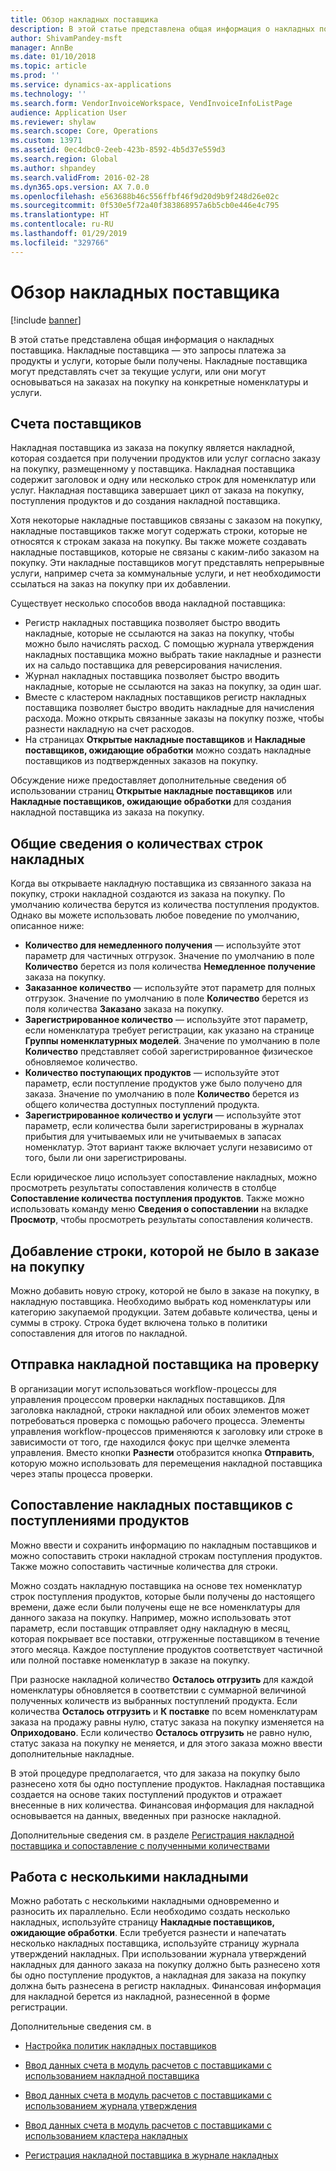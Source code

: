 ```yaml
---
title: Обзор накладных поставщика
description: В этой статье представлена общая информация о накладных поставщика. Накладные поставщика — это запросы платежа за продукты и услуги, которые были получены. Накладные поставщика могут представлять счет за текущие услуги, или они могут основываться на заказах на покупку на конкретные номенклатуры и услуги.
author: ShivamPandey-msft
manager: AnnBe
ms.date: 01/10/2018
ms.topic: article
ms.prod: ''
ms.service: dynamics-ax-applications
ms.technology: ''
ms.search.form: VendorInvoiceWorkspace, VendInvoiceInfoListPage
audience: Application User
ms.reviewer: shylaw
ms.search.scope: Core, Operations
ms.custom: 13971
ms.assetid: 0ec4dbc0-2eeb-423b-8592-4b5d37e559d3
ms.search.region: Global
ms.author: shpandey
ms.search.validFrom: 2016-02-28
ms.dyn365.ops.version: AX 7.0.0
ms.openlocfilehash: e563688b46c556ffbf46f9d20d9b9f248d26e02c
ms.sourcegitcommit: 0f530e5f72a40f383868957a6b5cb0e446e4c795
ms.translationtype: HT
ms.contentlocale: ru-RU
ms.lasthandoff: 01/29/2019
ms.locfileid: "329766"
---
```

# <a name="vendor-invoices-overview"></a>Обзор накладных поставщика

[!include [banner](../includes/banner.md)]

В этой статье представлена общая информация о накладных поставщика. Накладные поставщика — это запросы платежа за продукты и услуги, которые были получены. Накладные поставщика могут представлять счет за текущие услуги, или они могут основываться на заказах на покупку на конкретные номенклатуры и услуги. 

<a name="vendor-invoices"></a>Счета поставщиков
---------------

Накладная поставщика из заказа на покупку является накладной, которая создается при получении продуктов или услуг согласно заказу на покупку, размещенному у поставщика. Накладная поставщика содержит заголовок и одну или несколько строк для номенклатур или услуг. Накладная поставщика завершает цикл от заказа на покупку, поступления продуктов и до создания накладной поставщика. 

Хотя некоторые накладные поставщиков связаны с заказом на покупку, накладные поставщиков также могут содержать строки, которые не относятся к строкам заказа на покупку. Вы также можете создавать накладные поставщиков, которые не связаны с каким-либо заказом на покупку. Эти накладные поставщиков могут представлять непрерывные услуги, например счета за коммунальные услуги, и нет необходимости ссылаться на заказ на покупку при их добавлении. 

Существует несколько способов ввода накладной поставщика:

-   Регистр накладных поставщика позволяет быстро вводить накладные, которые не ссылаются на заказ на покупку, чтобы можно было начислять расход. С помощью журнала утверждения накладных поставщика можно выбрать такие накладные и разнести их на сальдо поставщика для реверсирования начисления.
-   Журнал накладных поставщика позволяет быстро вводить накладные, которые не ссылаются на заказ на покупку, за один шаг.
-   Вместе с кластером накладных поставщиков регистр накладных поставщика позволяет быстро вводить накладные для начисления расхода. Можно открыть связанные заказы на покупку позже, чтобы разнести накладную на счет расходов.
-   На страницах **Открытые накладные поставщиков** и **Накладные поставщиков, ожидающие обработки** можно создать накладные поставщиков из подтвержденных заказов на покупку.

Обсуждение ниже предоставляет дополнительные сведения об использовании страниц **Открытые накладные поставщиков** или **Накладные поставщиков, ожидающие обработки** для создания накладной поставщика из заказа на покупку.

## <a name="understanding-invoice-line-quantities"></a>Общие сведения о количествах строк накладных
Когда вы открываете накладную поставщика из связанного заказа на покупку, строки накладной создаются из заказа на покупку. По умолчанию количества берутся из количества поступления продуктов. Однако вы можете использовать любое поведение по умолчанию, описанное ниже:

-   **Количество для немедленного получения** — используйте этот параметр для частичных отгрузок. Значение по умолчанию в поле **Количество** берется из поля количества **Немедленное получение** заказа на покупку.
-   **Заказанное количество** — используйте этот параметр для полных отгрузок. Значение по умолчанию в поле **Количество** берется из поля количества **Заказано** заказа на покупку.
-   **Зарегистрированное количество** — используйте этот параметр, если номенклатура требует регистрации, как указано на странице **Группы номенклатурных моделей**. Значение по умолчанию в поле **Количество** представляет собой зарегистрированное физическое обновляемое количество.
-   **Количество поступающих продуктов** — используйте этот параметр, если поступление продуктов уже было получено для заказа. Значение по умолчанию в поле **Количество** берется из общего количества доступных поступлений продукта.
-   **Зарегистрированное количество и услуги** — используйте этот параметр, если количества были зарегистрированы в журналах прибытия для учитываемых или не учитываемых в запасах номенклатур. Этот вариант также включает услуги независимо от того, были ли они зарегистрированы.

Если юридическое лицо использует сопоставление накладных, можно просмотреть результаты сопоставления количеств в столбце **Сопоставление количества поступления продуктов**. Также можно использовать команду меню **Сведения о сопоставлении** на вкладке **Просмотр**, чтобы просмотреть результаты сопоставления количеств.

## <a name="adding-a-line-that-wasnt-on-the-purchase-order"></a>Добавление строки, которой не было в заказе на покупку
Можно добавить новую строку, которой не было в заказе на покупку, в накладную поставщика. Необходимо выбрать код номенклатуры или категорию закупаемой продукции. Затем добавьте количества, цены и суммы в строку. Строка будет включена только в политики сопоставления для итогов по накладной.

## <a name="submitting-a-vendor-invoice-for-review"></a>Отправка накладной поставщика на проверку
В организации могут использоваться workflow-процессы для управления процессом проверки накладных поставщиков. Для заголовка накладной, строки накладной или обоих элементов может потребоваться проверка с помощью рабочего процесса. Элементы управления workflow-процессов применяются к заголовку или строке в зависимости от того, где находился фокус при щелчке элемента управления. Вместо кнопки **Разнести** отобразится кнопка **Отправить**, которую можно использовать для перемещения накладной поставщика через этапы процесса проверки.

## <a name="matching-vendor-invoices-to-product-receipts"></a>Сопоставление накладных поставщиков с поступлениями продуктов
Можно ввести и сохранить информацию по накладным поставщиков и можно сопоставить строки накладной строкам поступления продуктов. Также можно сопоставить частичные количества для строки. 

Можно создать накладную поставщика на основе тех номенклатур строк поступления продуктов, которые были получены до настоящего времени, даже если были получены еще не все номенклатуры для данного заказа на покупку. Например, можно использовать этот параметр, если поставщик отправляет одну накладную в месяц, которая покрывает все поставки, отгруженные поставщиком в течение этого месяца. Каждое поступление продуктов соответствует частичной или полной поставке номенклатур в заказе на покупку. 

При разноске накладной количество **Осталось отгрузить** для каждой номенклатуры обновляется в соответствии с суммарной величиной полученных количеств из выбранных поступлений продукта. Если количества **Осталось отгрузить** и **К поставке** по всем номенклатурам заказа на продажу равны нулю, статус заказа на покупку изменяется на **Оприходовано**. Если количество **Осталось отгрузить** не равно нулю, статус заказа на покупку не меняется, и для этого заказа можно ввести дополнительные накладные.

В этой процедуре предполагается, что для заказа на покупку было разнесено хотя бы одно поступление продуктов. Накладная поставщика создается на основе таких поступлений продуктов и отражает внесенные в них количества. Финансовая информация для накладной основывается на данных, введенных при разноске накладной.

Дополнительные сведения см. в разделе [Регистрация накладной поставщика и сопоставление с полученными количествами](../accounts-receivable/tasks/record-vendor-invoice-match-against-received-quantity.md)

## <a name="working-with-multiple-invoices"></a>Работа с несколькими накладными

Можно работать с несколькими накладными одновременно и разносить их параллельно. Если необходимо создать несколько накладных, используйте страницу **Накладные поставщиков, ожидающие обработки**. Если требуется разнести и напечатать несколько накладных поставщика, используйте страницу журнала утверждений накладных. При использовании журнала утверждений накладных для данного заказа на покупку должно быть разнесено хотя бы одно поступление продуктов, а накладная для заказа на покупку должна быть разнесена в регистр накладных. Финансовая информация для накладной берется из накладной, разнесенной в форме регистрации.


Дополнительные сведения см. в 

 - [Настройка политик накладных поставщиков](../accounts-receivable/tasks/set-up-vendor-invoice-policies.md) 

 - [Ввод данных счета в модуль расчетов с поставщиками с использованием накладной поставщика](tasks/key-invoice-data-ap-system-vendor-invoice.md)

 - [Ввод данных счета в модуль расчетов с поставщиками с использованием журнала утверждения](tasks/key-invoice-data-into-ap-system-approval-journal.md)

 - [Ввод данных счета в модуль расчетов с поставщиками с использованием кластера накладных](tasks/key-invoice-data-into-ap-system-invoice-pool.md)

 - [Регистрация накладной поставщика в журнале накладных](tasks/record-vendor-invoice-invoice-journal.md)

